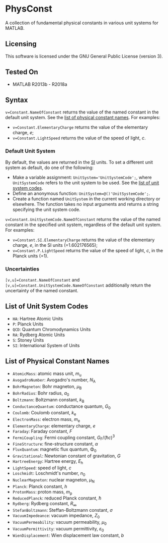 # PhysConst
A collection of fundamental physical constants in various unit systems for MATLAB.

## Licensing
This software is licensed under the GNU General Public License (version 3).

## Tested On
- MATLAB R2013b - R2018a

## Syntax
`v=Constant.NameOfConstant` returns the value of the named constant in the default unit system. See the [list of physical constant names](https://github.com/heriantolim/PhysConst#list-of-physical-constant-names). For examples:
- `v=Constant.ElementaryCharge` returns the value of the elementary charge, *e*;
- `v=Constant.LightSpeed` returns the value of the speed of light, *c*.

### Default Unit System
By default, the values are returned in the [SI](https://en.wikipedia.org/wiki/International_System_of_Units) units. To set a different unit system as default, do one of the following:
- Make a variable assignment: `UnitSystem='UnitSystemCode';`, where `UnitSystemCode` refers to the unit system to be used. See the [list of unit system codes](https://github.com/heriantolim/PhysConst#list-of-unit-system-codes).
- Define an anonymous function: `UnitSystem=@()'UnitSystemCode';`.
- Create a function named `UnitSystem` in the current working directory or elsewhere. The function takes no input arguments and returns a string specifying the unit system code.

`v=Constant.UnitSystemCode.NameOfConstant` returns the value of the named constant in the specified unit system, regardless of the default unit system. For examples:
- `v=Constant.SI.ElementaryCharge` returns the value of the elementary charge, *e*, in the SI units (=1.602176565);
- `v=Constant.P.LightSpeed` returns the value of the speed of light, *c*, in the Planck units (=1).

### Uncertainties
`[v,u]=Constant.NameOfConstant` and `[v,u]=Constant.UnitSystemCode.NameOfConstant` additionally return the uncertainty of the named constant.

## List of Unit System Codes
- `HA`: Hartree Atomic Units
- `P`: Planck Units
- `QCD`: Quantum Chromodynamics Units
- `RA`: Rydberg Atomic Units
- `S`: Stoney Units
- `SI`: International System of Units

## List of Physical Constant Names
- `AtomicMass`: atomic mass unit, *m*<sub>u</sub>
- `AvogadroNumber`: Avogadro's number, *N*<sub>A</sub>
- `BohrMagneton`: Bohr magneton, *μ*<sub>B</sub>
- `BohrRadius`: Bohr radius, *a*<sub>0</sub>
- `Boltzmann`: Boltzmann constant, *k*<sub>B</sub>
- `ConductanceQuantum`: conductance quantum, *G*<sub>0</sub>
- `Coulomb`: Coulomb constant, *k*<sub>e</sub>
- `ElectronMass`: electron mass, *m*<sub>e</sub>
- `ElementaryCharge`: elementary charge, *e*
- `Faraday`: Faraday constant, *F*
- `FermiCoupling`: Fermi coupling constant, *G*<sub>F</sub>/(*ħc*)<sup>3</sup>
- `FineStructure`: fine-structure constant, *α*
- `FluxQuantum`: magnetic flux quantum, Φ<sub>0</sub>
- `Gravitational`: Newtonian constant of gravitation, *G*
- `HartreeEnergy`: Hartree energy, *E*<sub>h</sub>
- `LightSpeed`: speed of light, *c*
- `Loschmidt`: Loschmidt's number, *n*<sub>0</sub>
- `NuclearMagneton`: nuclear magneton, *μ*<sub>N</sub>
- `Planck`: Planck constant, *h*
- `ProtonMass`: proton mass, *m*<sub>p</sub>
- `ReducedPlanck`: reduced Planck constant, *ħ*
- `Rydberg`: Rydberg constant, *R*<sub>∞</sub>
- `StefanBoltzmann`: Steffan-Boltzmann constant, *σ*
- `VacuumImpedeance`: vacuum impedance, *Z*<sub>0</sub>
- `VacuumPermeability`: vacuum permeability, *μ*<sub>0</sub>
- `VacuumPermittivity`: vacuum permittivity, *ε*<sub>0</sub>
- `WienDisplacement`: Wien displacement law constant, *b*
